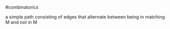 
#combinatorics

a simple path consisting of edges that alternate between being in matching M and not in M